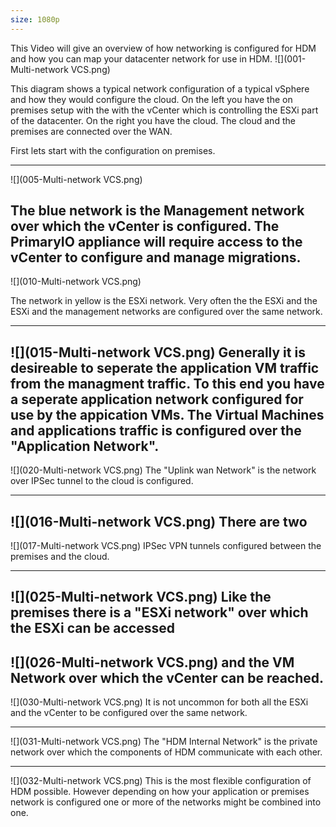 ```yaml
---
size: 1080p
---
```


This Video will give an overview of how networking is configured for HDM and how you can map your datacenter network for use in HDM.
![](001-Multi-network VCS.png)


This diagram shows a typical network configuration of a typical vSphere and how they would configure the cloud.
On the left you have the on premises setup with the with the vCenter which is controlling the ESXi part of the 
datacenter. On the right you have the cloud. The cloud and the premises are connected over the WAN.

First lets start with the configuration on premises. 

--- 

![](005-Multi-network VCS.png)

The blue network is the Management network over which the vCenter is configured. The PrimaryIO appliance will require
access to the vCenter to configure and manage migrations.  
--- 
![](010-Multi-network VCS.png)

The network in yellow is the ESXi network. Very often the the ESXi and the ESXi and the management networks are
configured over the same network. 

--- 

![](015-Multi-network VCS.png)
Generally it is desireable to seperate the application VM traffic from the managment traffic. To this end
you have a seperate application network configured for use by the appication VMs.
The Virtual Machines and applications traffic is configured over the "Application Network".
--- 
![](020-Multi-network VCS.png)
The "Uplink wan Network" is the network over IPSec tunnel to the cloud is configured. 

--- 
![](016-Multi-network VCS.png)
There are two 
--- 
![](017-Multi-network VCS.png)
IPSec VPN tunnels configured between the premises and the cloud.

--- 
![](025-Multi-network VCS.png)
Like the premises there is a "ESXi network" over which the ESXi can be accessed
--- 
![](026-Multi-network VCS.png)
and the VM Network over which the vCenter can be reached.
--- 
![](030-Multi-network VCS.png)
It is not uncommon for both all the ESXi and the vCenter to be configured over the same network.

--- 
![](031-Multi-network VCS.png)
The "HDM Internal Network" is the private network over which the components of HDM communicate with each other.

--- 
![](032-Multi-network VCS.png)
This is the most flexible configuration of HDM possible. However depending on how your application or premises network is configured
one or more of the networks might be combined into one.
